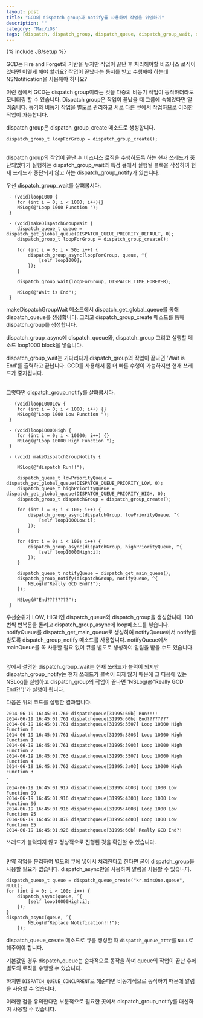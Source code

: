```yaml
---
layout: post
title: "GCD의 dispatch group과 notify를 사용하여 작업을 위임하기"
description: ""
category: "Mac/iOS"
tags: [dispatch, dispatch_group, dispatch_queue, dispatch_group_wait, dispatch_group_notify, dispatch_group_async, async, notify, wait, concurrent, NSNotification]
---
```

{% include JB/setup %}

GCD는 Fire and Forget의 기반을 두지만 작업이 끝난 후 처리해야할 비즈니스 로직이 있다면 어떻게 해야 할까요? 작업이 끝났다는 통지를 받고 수행해야 하는데 NSNotification을 사용해야 하나요?

이런 점에서 GCD는 dispatch group이라는 것을 다중의 비동기 작업이 동작하더라도 모니터링 할 수 있습니다. Dispatch group은 작업이 끝났을 때 그룹에 속해있다면 알려줍니다. 동기와 비동기 작업을 별도로 관리하고 서로 다른 큐에서 작업하므로 이러한 작업이 가능합니다.

dispatch group은 dispatch_group_create 메소드로 생성합니다.

	dispatch_group_t loopForGroup = dispatch_group_create();

<br/>
dispatch group의 작업이 끝난 후 비즈니스 로직을 수행하도록 하는 현재 쓰레드가 중단되었다가 실행하는 dispatch_group_wait와 특정 큐에서 실행될 블록을 작성하여 현재 쓰레드가 중단되지 않고 하는 dispatch_group_notify가 있습니다.

우선 dispatch_group_wait를 살펴봅시다.

	 - (void)loop1000 {
		for (int i = 0; i < 1000; i++){}
		NSLog(@"Loop 1000 Function ");
	 }

	 - (void)makeDispatchGroupWait {
	 	dispatch_queue_t queue = dispatch_get_global_queue(DISPATCH_QUEUE_PRIORITY_DEFAULT, 0);
 	    dispatch_group_t loopForGroup = dispatch_group_create();

 	    for (int i = 0; i < 50; i++) {
 	        dispatch_group_async(loopForGroup, queue, ^{
 	            [self loop1000];
 	        });
 	    }

 	    dispatch_group_wait(loopForGroup, DISPATCH_TIME_FOREVER);

 	    NSLog(@"Wait is End");
	 }

makeDispatchGroupWait 메소드에서 dispatch_get_global_queue를 통해 dispatch_queue를 생성합니다. 그리고 dispatch_group_create 메소드를 통해 dispatch_group를 생성합니다.

dispatch_group_async에 dispatch_queue와, dispatch_group 그리고 실행할 메소드 loop1000 block을 넣습니다.

dispatch_group_wait는 기다리다가 dispatch_group의 작업이 끝나면 'Wait is End'를 출력하고 끝납니다. GCD를 사용해서 좀 더 빠른 수행이 가능하지만 현재 쓰레드가 중지됩니다.

<br/>그렇다면 dispatch_group_notify를 살펴봅시다.

	 - (void)loop1000Low {
	    for (int i = 0; i < 1000; i++) {}
	    NSLog(@"Loop 1000 Low Function ");
	 }

	 - (void)loop10000High {
	    for (int i = 0; i < 10000; i++) {}
	    NSLog(@"Loop 10000 High Function ");
	 }

	 - (void) makeDispatchGroupNotify {

	 	NSLog(@"dispatch Run!!");

	 	dispatch_queue_t lowPriorityQueue = dispatch_get_global_queue(DISPATCH_QUEUE_PRIORITY_LOW, 0);
	 	dispatch_queue_t highPriorityQueue = dispatch_get_global_queue(DISPATCH_QUEUE_PRIORITY_HIGH, 0);
	 	dispatch_group_t dispatchGroup = dispatch_group_create();

	 	for (int i = 0; i < 100; i++) {
 	        dispatch_group_async(dispatchGroup, lowPriorityQueue, ^{
 	            [self loop1000Low:i];
 	        });
 	    }

 	    for (int i = 0; i < 100; i++) {
 	        dispatch_group_async(dispatchGroup, highPriorityQueue, ^{
 	            [self loop10000High:i];
 	        });
 	    }

 	    dispatch_queue_t notifyQueue = dispatch_get_main_queue();
        dispatch_group_notify(dispatchGroup, notifyQueue, ^{
            NSLog(@"Really GCD End?!");
        });

        NSLog(@"End????????");
	 }

우선순위가 LOW, HIGH인 dispatch_queue와 dispatch_group을 생성합니다. 100번씩 반복문을 돌리고 dispatch_group_async에 loop메소드를 넣습니다. notifyQueue를 dispatch_get_main_queue로 생성하여 notifyQueue에서 notify를 받도록 dispatch_group_notify 메소드를 사용합니다. notifyQueue에서 mainQueue를 꼭 사용할 필요 없이 큐를 별도로 생성하여 알림을 받을 수도 있습니다.

<br/>
앞에서 설명한 dispatch_group_wait는 현재 쓰래드가 블럭이 되지만 dispatch_group_notify는 현재 쓰래드가 블럭이 되지 않기 때문에 그 다음에 있는 NSLog를 실행하고 dispatch_group의 작업이 끝나면 'NSLog(@"Really GCD End?!")'가 실행이 됩니다.

다음은 위의 코드를 실행한 결과입니다.

	2014-06-19 16:45:01.760 dispatchqueue[31995:60b] Run!!!!
	2014-06-19 16:45:01.761 dispatchqueue[31995:60b] End????????
	2014-06-19 16:45:01.761 dispatchqueue[31995:3507] Loop 10000 High Function 0
	2014-06-19 16:45:01.761 dispatchqueue[31995:3803] Loop 10000 High Function 1
	2014-06-19 16:45:01.761 dispatchqueue[31995:3903] Loop 10000 High Function 2
	2014-06-19 16:45:01.763 dispatchqueue[31995:3507] Loop 10000 High Function 4
	2014-06-19 16:45:01.762 dispatchqueue[31995:3a03] Loop 10000 High Function 3
	.
	.
	2014-06-19 16:45:01.917 dispatchqueue[31995:4b03] Loop 1000 Low Function 99
	2014-06-19 16:45:01.916 dispatchqueue[31995:4303] Loop 1000 Low Function 96
	2014-06-19 16:45:01.916 dispatchqueue[31995:4003] Loop 1000 Low Function 95
	2014-06-19 16:45:01.878 dispatchqueue[31995:4d03] Loop 1000 Low Function 65
	2014-06-19 16:45:01.928 dispatchqueue[31995:60b] Really GCD End?!

쓰래드가 블럭되지 않고 정상적으로 진행된 것을 확인할 수 있습니다.

<br/>
만약 작업을 분리하여 별도의 큐에 넣어서 처리한다고 한다면 굳이 dispatch_group을 사용할 필요가 없습니다. dispatch_async만을 사용하여 알림을 사용할 수 있습니다.

	dispatch_queue_t queue = dispatch_queue_create("kr.minsOne.queue", NULL);
	for (int i = 0; i < 100; i++) {
	    dispatch_async(queue, ^{
	        [self loop10000High:i];
	    });
	}
	dispatch_async(queue, ^{
	        NSLog(@"Replace Notification!!!");
	    });

dispatch_queue_create 메소드로 큐를 생성할 때 `dispatch_queue_attr`를 `NULL`로 해주어야 합니다.

기본값일 경우 dispatch_queue는 순차적으로 동작을 하며 queue의 작업이 끝난 후에 별도의 로직을 수행할 수 있습니다.

하지만 `DISPATCH_QUEUE_CONCURRENT`로 해준다면 비동기적으로 동작하기 때문에 알림을 사용할 수 없습니다.

이러한 점을 유의한다면 부분적으로 필요한 곳에서 dispatch_group_notify를 대신하여 사용할 수 있습니다.